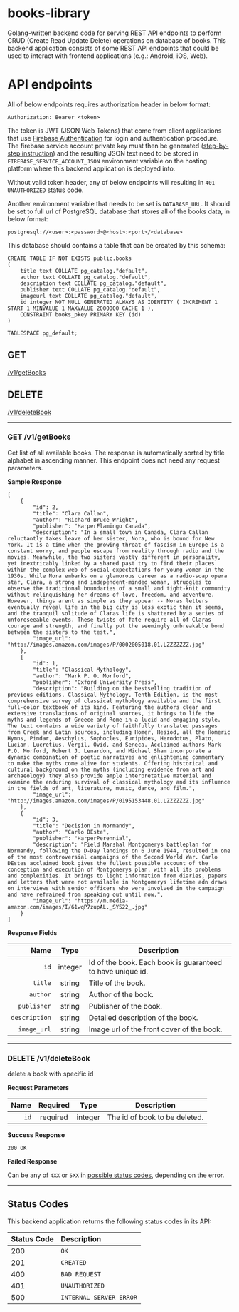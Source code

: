 # books-library
Golang-written backend code for serving REST API endpoints to perform CRUD (Create Read Update Delete) operations on database of books.
This backend application consists of some REST API endpoints that could be used to interact with frontend applications (e.g.: Android, iOS, Web).

# API endpoints
All of below endpoints requires authorization header in below format:

```
Authorization: Bearer <token>
```

The token is JWT (JSON Web Tokens) that come from client applications that use [Firebase Authentication](https://firebase.google.com/docs/auth) for login and authentication procedure. The firebase service account private key must then be generated ([step-by-step instruction](https://firebase.google.com/docs/admin/setup#initialize_the_sdk_in_non-google_environments)) and the resulting JSON text need to be stored in `FIREBASE_SERVICE_ACCOUNT_JSON` environment variable on the hosting platform where this backend application is deployed into.

Without valid token header, any of below endpoints will resulting in `401 UNAUTHORIZED` status code.

Another environment variable that needs to be set is `DATABASE_URL`. It should be set to full url of PostgreSQL database that stores all of the books data, in below format:
```
postgresql://<user>:<password>@<host>:<port>/<database>
```
This database should contains a table that can be created by this schema:
```
CREATE TABLE IF NOT EXISTS public.books
(
    title text COLLATE pg_catalog."default",
    author text COLLATE pg_catalog."default",
    description text COLLATE pg_catalog."default",
    publisher text COLLATE pg_catalog."default",
    imageurl text COLLATE pg_catalog."default",
    id integer NOT NULL GENERATED ALWAYS AS IDENTITY ( INCREMENT 1 START 1 MINVALUE 1 MAXVALUE 2000000 CACHE 1 ),
    CONSTRAINT books_pkey PRIMARY KEY (id)
)

TABLESPACE pg_default;
```

## GET
[/v1/getBooks](#get-v1getbooks) <br/>

## DELETE
[/v1/deleteBook](#delete-v1deletebook) <br/>



___

### GET /v1/getBooks
Get list of all available books.
The response is automatically sorted by title alphabet in ascending manner.
This endpoint does not need any request parameters.

**Sample Response**

```
[
    {
        "id": 2,
        "title": "Clara Callan",
        "author": "Richard Bruce Wright",
        "publisher": "HarperFlamingo Canada",
        "description": "In a small town in Canada, Clara Callan reluctantly takes leave of her sister, Nora, who is bound for New York. It is a time when the growing threat of fascism in Europe is a constant worry, and people escape from reality through radio and the movies. Meanwhile, the two sisters vastly different in personality, yet inextricably linked by a shared past try to find their places within the complex web of social expectations for young women in the 1930s. While Nora embarks on a glamorous career as a radio-soap opera star, Clara, a strong and independent-minded woman, struggles to observe the traditional boundaries of a small and tight-knit community without relinquishing her dreams of love, freedom, and adventure. However, things arent as simple as they appear -- Noras letters eventually reveal life in the big city is less exotic than it seems, and the tranquil solitude of Claras life is shattered by a series of unforeseeable events. These twists of fate require all of Claras courage and strength, and finally put the seemingly unbreakable bond between the sisters to the test.",
        "image_url": "http://images.amazon.com/images/P/0002005018.01.LZZZZZZZ.jpg"
    },
    {
        "id": 1,
        "title": "Classical Mythology",
        "author": "Mark P. O. Morford",
        "publisher": "Oxford University Press",
        "description": "Building on the bestselling tradition of previous editions, Classical Mythology, Tenth Edition, is the most comprehensive survey of classical mythology available and the first full-color textbook of its kind. Featuring the authors clear and extensive translations of original sources, it brings to life the myths and legends of Greece and Rome in a lucid and engaging style. The text contains a wide variety of faithfully translated passages from Greek and Latin sources, including Homer, Hesiod, all the Homeric Hymns, Pindar, Aeschylus, Sophocles, Euripides, Herodotus, Plato, Lucian, Lucretius, Vergil, Ovid, and Seneca. Acclaimed authors Mark P.O. Morford, Robert J. Lenardon, and Michael Sham incorporate a dynamic combination of poetic narratives and enlightening commentary to make the myths come alive for students. Offering historical and cultural background on the myths (including evidence from art and archaeology) they also provide ample interpretative material and examine the enduring survival of classical mythology and its influence in the fields of art, literature, music, dance, and film.",
        "image_url": "http://images.amazon.com/images/P/0195153448.01.LZZZZZZZ.jpg"
    },
    {
        "id": 3,
        "title": "Decision in Normandy",
        "author": "Carlo DEste",
        "publisher": "HarperPerennial",
        "description": "Field Marshal Montgomerys battleplan for Normandy, following the D-Day landings on 6 June 1944, resulted in one of the most controversial campaigns of the Second World War. Carlo DEstes acclaimed book gives the fullest possible account of the conception and execution of Montgomerys plan, with all its problems and complexities. It brings to light information from diaries, papers and letters that were not available in Montgomerys lifetime adn draws on interviews with senior officers who were involved in the campaign and have refrained from speaking out until now.",
        "image_url": "https://m.media-amazon.com/images/I/61wqP7zupAL._SY522_.jpg"
    }
]
```

**Response Fields**

|          Name |  Type   | Description                                                                                                                                                           |
| -------------:|:-------:| --------------------------------------------------------------------------------------------------------------------------------------------------------------------- |
|     `id` | integer  | Id of the book. Each book is guaranteed to have unique id.                                                                  |
|     `title` | string  | Title of the book.                                                                 |
|     `author` | string  | Author of the book.                                                             |
|     `publisher` | string  | Publisher of the book.                                                         |
|     `description` | string  | Detailed description of the book.                                                         |
|     `image_url` | string  | Image url of the front cover of the book.                                                         |

___

### DELETE /v1/deleteBook
delete a book with specific id

**Request Parameters**

|          Name | Required |  Type   | Description                                                                                                                                                           |
| -------------:|:--------:|:-------:| --------------------------------------------------------------------------------------------------------------------------------------------------------------------- |
|     `id` | required | integer  | The id of book to be deleted.                                                                     |

**Success Response**

```
200 OK
```
**Failed Response**

Can be any of `4XX` or `5XX` in [possible status codes](#status-codes), depending on the error.
___

## Status Codes

This backend application returns the following status codes in its API:

| Status Code | Description |
| :--- | :--- |
| 200 | `OK` |
| 201 | `CREATED` |
| 400 | `BAD REQUEST` |
| 401 | `UNAUTHORIZED` |
| 500 | `INTERNAL SERVER ERROR` |
